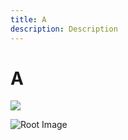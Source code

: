 ```yaml
---
title: A
description: Description
---
```


# A

<img src="~/product/another-image.jpg" />

![Root Image](~/root-image.svg "Root Image")
